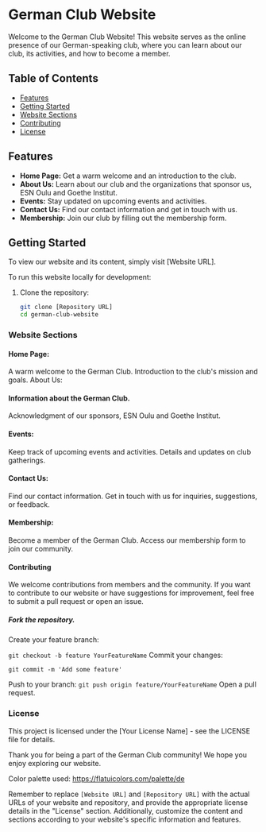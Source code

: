 # German Club Website

Welcome to the German Club Website! This website serves as the online presence of our German-speaking club, where you can learn about our club, its activities, and how to become a member. 

## Table of Contents

- [Features](#features)
- [Getting Started](#getting-started)
- [Website Sections](#website-sections)
- [Contributing](#contributing)
- [License](#license)

## Features

- **Home Page:** Get a warm welcome and an introduction to the club.
- **About Us:** Learn about our club and the organizations that sponsor us, ESN Oulu and Goethe Institut.
- **Events:** Stay updated on upcoming events and activities.
- **Contact Us:** Find our contact information and get in touch with us.
- **Membership:** Join our club by filling out the membership form.

## Getting Started

To view our website and its content, simply visit [Website URL].

To run this website locally for development:

1. Clone the repository:

   ```bash
   git clone [Repository URL]
   cd german-club-website
### Website Sections
#### Home Page:

A warm welcome to the German Club.
Introduction to the club's mission and goals.
About Us:

#### Information about the German Club.
Acknowledgment of our sponsors, ESN Oulu and Goethe Institut.
#### Events:

Keep track of upcoming events and activities.
Details and updates on club gatherings.
#### Contact Us:

Find our contact information.
Get in touch with us for inquiries, suggestions, or feedback.
#### Membership:

Become a member of the German Club.
Access our membership form to join our community.
#### Contributing

We welcome contributions from members and the community. If you want to contribute to our website or have suggestions for improvement, feel free to submit a pull request or open an issue.

##### Fork the repository.
Create your feature branch:

`` git checkout -b feature YourFeatureName
``
Commit your changes: 

``git commit -m 'Add some feature'``

Push to your branch:
 ``git push origin feature/YourFeatureName``
Open a pull request.

### License
This project is licensed under the [Your License Name] - see the LICENSE file for details.

Thank you for being a part of the German Club community! We hope you enjoy exploring our website.

Color palette used: https://flatuicolors.com/palette/de

Remember to replace `[Website URL]` and `[Repository URL]` with the actual URLs of your website and repository, and provide the appropriate license details in the "License" section. Additionally, customize the content and sections according to your website's specific information and features.




